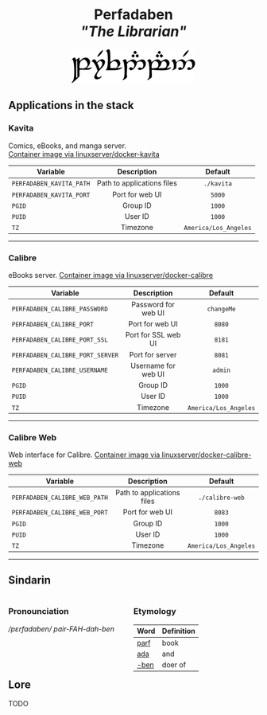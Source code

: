 <div align="center">

# Perfadaben <br>_"The Librarian"_

<img src="../resources/images/perfadaben.svg" alt="Perfadaben written in Tengwar" style="max-width:100%;">

</div>

## Applications in the stack

### Kavita

Comics, eBooks, and manga server.  
[Container image via linuxserver/docker-kavita](https://github.com/linuxserver/docker-kavita)

| Variable                 |        Description         |        Default        |
| ------------------------ | :------------------------: | :-------------------: |
| `PERFADABEN_KAVITA_PATH` | Path to applications files |      `./kavita`       |
| `PERFADABEN_KAVITA_PORT` |      Port for web UI       |        `5000`         |
| `PGID`                   |          Group ID          |        `1000`         |
| `PUID`                   |          User ID           |        `1000`         |
| `TZ`                     |          Timezone          | `America/Los_Angeles` |

---

### Calibre

eBooks server.
[Container image via linuxserver/docker-calibre](https://github.com/linuxserver/docker-calibre)

| Variable                         |     Description     |        Default        |
| -------------------------------- | :-----------------: | :-------------------: |
| `PERFADABEN_CALIBRE_PASSWORD`    | Password for web UI |      `changeMe`       |
| `PERFADABEN_CALIBRE_PORT`        |   Port for web UI   |        `8080`         |
| `PERFADABEN_CALIBRE_PORT_SSL`    | Port for SSL web UI |        `8181`         |
| `PERFADABEN_CALIBRE_PORT_SERVER` |   Port for server   |        `8081`         |
| `PERFADABEN_CALIBRE_USERNAME`    | Username for web UI |        `admin`        |
| `PGID`                           |      Group ID       |        `1000`         |
| `PUID`                           |       User ID       |        `1000`         |
| `TZ`                             |      Timezone       | `America/Los_Angeles` |

---

### Calibre Web

Web interface for Calibre.
[Container image via linuxserver/docker-calibre-web](https://github.com/linuxserver/docker-calibre-web)

| Variable                      |        Description         |        Default        |
| ----------------------------- | :------------------------: | :-------------------: |
| `PERFADABEN_CALIBRE_WEB_PATH` | Path to applications files |    `./calibre-web`    |
| `PERFADABEN_CALIBRE_WEB_PORT` |      Port for web UI       |        `8083`         |
| `PGID`                        |          Group ID          |        `1000`         |
| `PUID`                        |          User ID           |        `1000`         |
| `TZ`                          |          Timezone          | `America/Los_Angeles` |

---

## Sindarin

<div style="width:49%; margin-right:1%; float:left;">

### Pronounciation

_/pɛrfadaben/_
_pair-FAH-dah-ben_

</div>

<div style="width:49%; margin-right:1%; float:left;">

### Etymology

| Word                                      | Definition |
| ----------------------------------------- | ---------- |
| [parf](https://www.elfdict.com/wt/129642) | book       |
| [ada](https://www.elfdict.com/wt/20933)   | and        |
| [-ben](https://www.elfdict.com/wt/21109)  | doer of    |

</div>

## Lore

TODO
